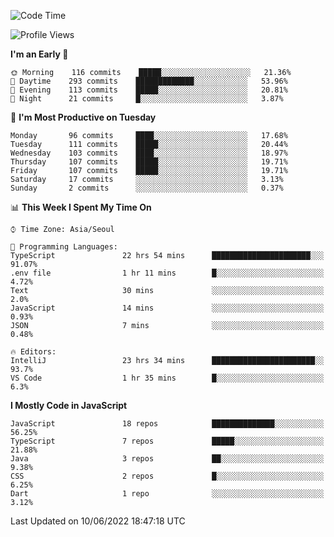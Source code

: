 <!--START_SECTION:waka-->
![Code Time](http://img.shields.io/badge/Code%20Time-0%20secs-blue)

![Profile Views](http://img.shields.io/badge/Profile%20Views-0-blue)

**I'm an Early 🐤** 

```text
🌞 Morning    116 commits    █████░░░░░░░░░░░░░░░░░░░░   21.36% 
🌆 Daytime    293 commits    █████████████░░░░░░░░░░░░   53.96% 
🌃 Evening    113 commits    █████░░░░░░░░░░░░░░░░░░░░   20.81% 
🌙 Night      21 commits     █░░░░░░░░░░░░░░░░░░░░░░░░   3.87%

```
📅 **I'm Most Productive on Tuesday** 

```text
Monday       96 commits     ████░░░░░░░░░░░░░░░░░░░░░   17.68% 
Tuesday      111 commits    █████░░░░░░░░░░░░░░░░░░░░   20.44% 
Wednesday    103 commits    ████░░░░░░░░░░░░░░░░░░░░░   18.97% 
Thursday     107 commits    █████░░░░░░░░░░░░░░░░░░░░   19.71% 
Friday       107 commits    █████░░░░░░░░░░░░░░░░░░░░   19.71% 
Saturday     17 commits     ░░░░░░░░░░░░░░░░░░░░░░░░░   3.13% 
Sunday       2 commits      ░░░░░░░░░░░░░░░░░░░░░░░░░   0.37%

```


📊 **This Week I Spent My Time On** 

```text
⌚︎ Time Zone: Asia/Seoul

💬 Programming Languages: 
TypeScript               22 hrs 54 mins      ██████████████████████░░░   91.07% 
.env file                1 hr 11 mins        █░░░░░░░░░░░░░░░░░░░░░░░░   4.72% 
Text                     30 mins             ░░░░░░░░░░░░░░░░░░░░░░░░░   2.0% 
JavaScript               14 mins             ░░░░░░░░░░░░░░░░░░░░░░░░░   0.93% 
JSON                     7 mins              ░░░░░░░░░░░░░░░░░░░░░░░░░   0.48%

🔥 Editors: 
IntelliJ                 23 hrs 34 mins      ███████████████████████░░   93.7% 
VS Code                  1 hr 35 mins        █░░░░░░░░░░░░░░░░░░░░░░░░   6.3%

```

**I Mostly Code in JavaScript** 

```text
JavaScript               18 repos            ██████████████░░░░░░░░░░░   56.25% 
TypeScript               7 repos             █████░░░░░░░░░░░░░░░░░░░░   21.88% 
Java                     3 repos             ██░░░░░░░░░░░░░░░░░░░░░░░   9.38% 
CSS                      2 repos             █░░░░░░░░░░░░░░░░░░░░░░░░   6.25% 
Dart                     1 repo              ░░░░░░░░░░░░░░░░░░░░░░░░░   3.12%

```



 Last Updated on 10/06/2022 18:47:18 UTC
<!--END_SECTION:waka-->
